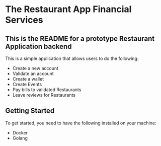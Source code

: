 # The Restaurant App Financial Services

## This is the README for a prototype Restaurant Application backend

This is a simple application that allows users to do the following:

- Create a new account
- Validate an account
- Create a wallet
- Create Events
- Pay bills to validated Restaurants
- Leave reviews for Restaurants

## Getting Started

To get started, you need to have the following installed on your machine:

- Docker
- Golang
